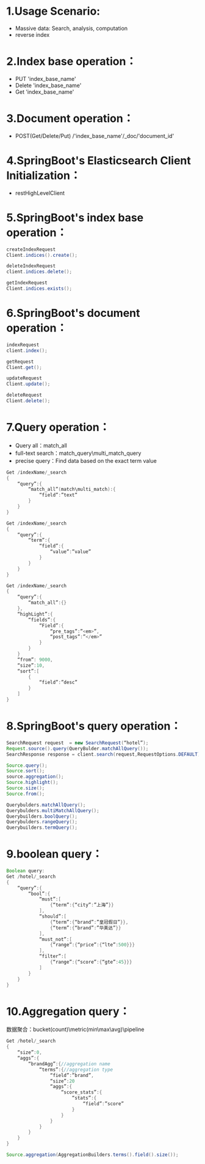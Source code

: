 # 1.Usage Scenario:
* Massive data: Search, analysis, computation
* reverse index

# 2.Index base operation：
* PUT 'index_base_name'
* Delete 'index_base_name'
* Get 'index_base_name'

# 3.Document operation：
* POST(Get/Delete/Put) /'index_base_name'/_doc/'document_id'

# 4.SpringBoot's Elasticsearch Client Initialization：
- restHighLevelClient

# 5.SpringBoot's index base operation：

```java
createIndexRequest
Client.indices().create();

deleteIndexRequest
client.indices.delete();

getIndexRequest
Client.indices.exists();
```

# 6.SpringBoot's document operation：

```java
indexRequest
client.index();

getRequest
Client.get();

updateRequest
Client.update();

deleteRequest
Client.delete();
```

# 7.Query operation：
* Query all：match_all
* full-text search：match_query\multi_match_query
* precise query：Find data based on the exact term value

```java
Get /indexName/_search
{
	“query”:{
		“match_all”(match\multi_match):{
			“field”:”text”
		}
	}
}

Get /indexName/_search
{
	“query”:{
		“term”:{
			“field”:{
				“value”:”value”
			}
		}
	}
}

Get /indexName/_search
{
	“query”:{
		“match_all”:{}
	},
	“highLight”:{
		“fields”:{
			“Field”:{
				“pre_tags”:”<em>”,
				“post_tags”:”</em>”
			}
		}
	}
	“from”: 9000,
	“size”:10,
	“sort”:[
		{
			“field”:”desc”
		}
	]
}
```



# 8.SpringBoot's query operation：

```java
SearchRequest request  = new SearchRequest(“hotel”);
Request.source().query(QueryBulder.matchAllQuery());
SearchResponse response = client.search(request,RequestOptions.DEFAULT);

Source.query();
Source.sort();
source.aggregation();
Source.highlight();
Source.size();
Source.from();

Querybulders.matchAllQuery();
Querybulders.multiMatchAllQuery();
Querybuilders.boolQuery();
Querybulders.rangeQuery();
Querybuilders.termQuery();
```

# 9.boolean query：
```java
Boolean query:
Get /hotel/_search
{
	“query”:{
		“bool”:{
			“must”:[
				{“term”:{“city”:”上海”}}
			],
			“should”:[
				{“term”:{“brand”:”皇冠假日”}},
				{“term”:{“brand”:”华美达”}}
			],
			“must_not”:[
				{“range”:{“price”:{“lte”:500}}}
			],
			“filter”:[
				{“range”:{“score”:{“gte”:45}}}
			]
		}
	}
}
```
# 10.Aggregation query：
数据聚合：bucket(count)\metric(min\max\avg)\pipeline

```java
Get /hotel/_search
{
	“size”:0,
	“aggs”:{
		“brandAgg”:{//aggregation name
			“terms”:{//aggregation type
				“field”:”brand”,
				“size”:20
				“aggs”:{
					“score_stats”:{
						“stats”:{
							“field”:”score”
						}
					}
				}
			}
		}
	}
}
```

```java
Source.aggregation(AggregationBuilders.terms().field().size());
```
